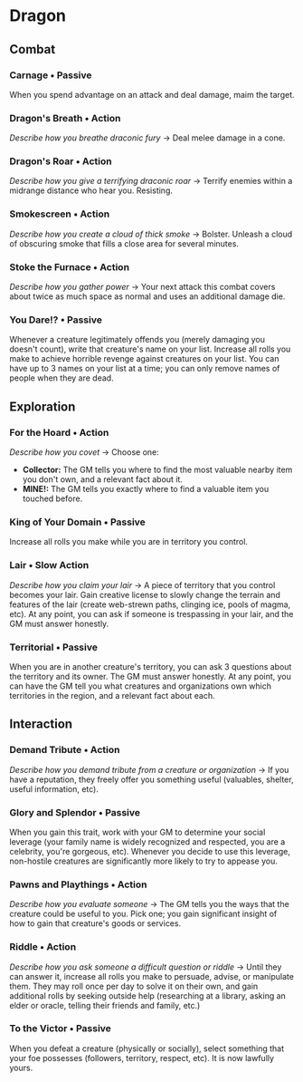 # Dragon
## Combat
### Carnage &bull; Passive
When you spend advantage on an attack and deal damage, maim the target.
 
### Dragon's Breath &bull; Action
*Describe how you breathe draconic fury* &#8594; Deal melee damage in a cone.
 
### Dragon's Roar &bull; Action
*Describe how you give a terrifying draconic roar* &#8594; Terrify enemies
within a midrange distance who hear you. Resisting.
 
### Smokescreen &bull; Action
*Describe how you create a cloud of thick smoke* &#8594; Bolster. Unleash a
cloud of obscuring smoke that fills a close area for several minutes.
 
### Stoke the Furnace &bull; Action
*Describe how you gather power* &#8594; Your next attack this combat covers
about twice as much space as normal and uses an additional damage die.
 
### You Dare!? &bull; Passive
Whenever a creature legitimately offends you (merely damaging you doesn't
count), write that creature's name on your list. Increase all rolls you make to
achieve horrible revenge against creatures on your list. You can have up to 3
names on your list at a time; you can only remove names of people when they are
dead.

## Exploration
### For the Hoard &bull; Action
*Describe how you covet* &#8594; Choose one:

* **Collector:** The GM tells you where to find the most valuable nearby item
  you don't own, and a relevant fact about it.
* **MINE!:** The GM tells you exactly where to find a valuable item you touched
  before.
 
### King of Your Domain &bull; Passive
Increase all rolls you make while you are in territory you control.
 
### Lair &bull; Slow Action
*Describe how you claim your lair* &#8594; A piece of territory that you
control becomes your lair. Gain creative license to slowly change the terrain
and features of the lair (create web-strewn paths, clinging ice, pools of
magma, etc). At any point, you can ask if someone is trespassing in your lair,
and the GM must answer honestly.
 
### Territorial &bull; Passive
When you are in another creature's territory, you can ask 3 questions about the
territory and its owner. The GM must answer honestly. At any point, you can
have the GM tell you what creatures and organizations own which territories in
the region, and a relevant fact about each.

## Interaction
### Demand Tribute &bull; Action
*Describe how you demand tribute from a creature or organization* &#8594; If
you have a reputation, they freely offer you something useful (valuables,
shelter, useful information, etc).
 
### Glory and Splendor &bull; Passive
When you gain this trait, work with your GM to determine your social leverage
(your family name is widely recognized and respected, you are a celebrity,
you're gorgeous, etc). Whenever you decide to use this leverage, non-hostile
creatures are significantly more likely to try to appease you.
 
### Pawns and Playthings &bull; Action
*Describe how you evaluate someone* &#8594; The GM tells you the ways that the
creature could be useful to you.  Pick one; you gain significant insight of how
to gain that creature's goods or services.

### Riddle &bull; Action
*Describe how you ask someone a difficult question or riddle* &#8594; Until
they can answer it, increase all rolls you make to persuade, advise, or
manipulate them.  They may roll once per day to solve it on their own, and gain
additional rolls by seeking outside help (researching at a library, asking an
elder or oracle, telling their friends and family, etc.)
 
### To the Victor &bull; Passive
When you defeat a creature (physically or socially), select something that your
foe possesses (followers, territory, respect, etc). It is now lawfully yours.
